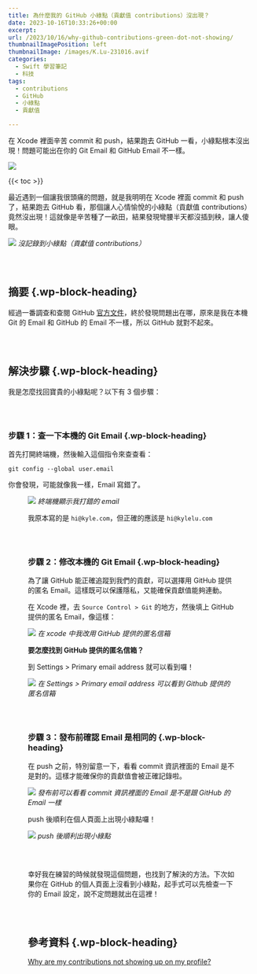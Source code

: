 ```yaml
---
title: 為什麼我的 GitHub 小綠點（貢獻值 contributions）沒出現？
date: 2023-10-16T10:33:26+00:00
excerpt: 
url: /2023/10/16/why-github-contributions-green-dot-not-showing/
thumbnailImagePosition: left
thumbnailImage: /images/K.Lu-231016.avif
categories:
  - Swift 學習筆記
  - 科技
tags:
  - contributions
  - GitHub
  - 小綠點
  - 貢獻值

---
```

在 Xcode 裡面辛苦 commit 和 push，結果跑去 GitHub 一看，小綠點根本沒出現！問題可能出在你的 Git Email 和 GitHub Email 不一樣。
<!--more-->

![](/images/K.Lu-231016.avif)

{{< toc >}}

最近遇到一個讓我很頭痛的問題，就是我明明在 Xcode 裡面 commit 和 push 了，結果跑去 GitHub 看，那個讓人心情愉悅的小綠點（貢獻值 contributions）竟然沒出現！這就像是辛苦種了一畝田，結果發現彎腰半天都沒插到秧，讓人傻眼。

![](小綠點-2023-10-16-at-20.10.29.avif)
*沒記錄到小綠點（貢獻值 contributions）*

<div style="height:30px" aria-hidden="true" class="wp-block-spacer">
</div>

## 摘要 {.wp-block-heading}

經過一番調查和查閱 GitHub [官方文件][1]，終於發現問題出在哪，原來是我在本機 Git 的 Email 和 GitHub 的 Email 不一樣，所以 GitHub 就對不起來。

<div style="height:30px" aria-hidden="true" class="wp-block-spacer">
</div>

## 解決步驟 {.wp-block-heading}

我是怎麼找回寶貴的小綠點呢？以下有 3 個步驟：

<div style="height:30px" aria-hidden="true" class="wp-block-spacer">
</div>

### 步驟 1：查一下本機的 Git Email {.wp-block-heading}

首先打開終端機，然後輸入這個指令來查查看：

```git
git config --global user.email
```

你會發現，可能就像我一樣，Email 寫錯了。<figure class="wp-block-image size-full">

![](2023-10-14-at-13.18.26.avif)
*終端機顯示我打錯的 email*

我原本寫的是 `hi@kyle.com`，但正確的應該是 `hi@kylelu.com`

<div style="height:30px" aria-hidden="true" class="wp-block-spacer">
</div>

### 步驟 2：修改本機的 Git Email {.wp-block-heading}

為了讓 GitHub 能正確追蹤到我們的貢獻，可以選擇用 GitHub 提供的匿名 Email。這樣既可以保護隱私，又能確保貢獻值能夠連動。

在 Xcode 裡，去 `Source Control > Git` 的地方，然後填上 GitHub 提供的匿名 Email，像這樣：

![](xcode-畫面-2023-10-14-at-13.07.30.avif)
*在 xcode 中我改用 GitHub 提供的匿名信箱*

**要怎麼找到 GitHub 提供的匿名信箱？**

到 Settings > Primary email address 就可以看到囉！

![](匿名信箱-2023-10-16-at-17.46.23.avif)
*在 Settings > Primary email address 可以看到 Github 提供的匿名信箱*

<div style="height:30px" aria-hidden="true" class="wp-block-spacer">
</div>

### 步驟 3：發布前確認 Email 是相同的 {.wp-block-heading}

在 push 之前，特別留意一下，看看 commit 資訊裡面的 Email 是不是對的。這樣才能確保你的貢獻值會被正確記錄啦。

![](push-email-2023-10-14-at-13.12.58.avif)
*發布前可以看看 commit 資訊裡面的 Email 是不是跟 GitHub 的 Email 一樣*

push 後順利在個人頁面上出現小綠點囉！

![](小綠點-2023-10-14-at-13.14.52.avif)
*push 後順利出現小綠點* 

<div style="height:30px" aria-hidden="true" class="wp-block-spacer">
</div>

幸好我在練習的時候就發現這個問題，也找到了解決的方法。下次如果你在 GitHub 的個人頁面上沒看到小綠點，起手式可以先檢查一下你的 Email 設定，說不定問題就出在這裡！

<div style="height:30px" aria-hidden="true" class="wp-block-spacer">
</div>

## 參考資料 {.wp-block-heading}

[Why are my contributions not showing up on my profile?][1]

 [1]: https://docs.github.com/en/account-and-profile/setting-up-and-managing-your-github-profile/managing-contribution-settings-on-your-profile/why-are-my-contributions-not-showing-up-on-my-profile
